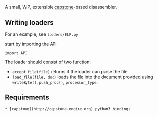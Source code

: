 A small, WIP, extensible [capstone](http://capstone-engine.org)-based disassembler.

Writing loaders
--------------

For an example, see `loaders/ELF.py`

start by importing the API

	import API

The loader should consist of two function:

* `accept_file(file)` returns if the loader can parse the file
* `load_file(file, doc)` loads the file into the document provided using `writeByte()`, `push_proc()`, `processor_type`.


Requirements
------------

	* [capstone](http://capstone-engine.org) python3 bindings
